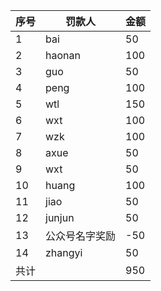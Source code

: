 |序号|罚款人|金额
|---- | ------ | --|
|1|bai| 50
|2|haonan|100
|3|guo|50
|4|peng|100
|5|wtl|150
|6|wxt|100
|7|wzk|100
|8|axue|50
|9|wxt|50
|10|huang|100
|11|jiao|50
|12|junjun|50
|13|公众号名字奖励|-50
|14|zhangyi|50
|共计||950

